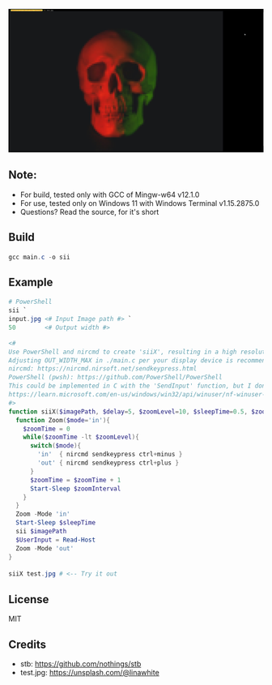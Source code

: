 ![Sample Output](./OutputSample.jpg)

## Note: 

- For build, tested only with GCC of Mingw-w64 v12.1.0
- For use, tested only on Windows 11 with Windows Terminal v1.15.2875.0
- Questions? Read the source, for it's short

## Build
```PowerShell
gcc main.c -o sii
```

## Example
```PowerShell
# PowerShell
sii `
input.jpg <# Input Image path #> `
50        <# Output width #>
```
```PowerShell
<#
Use PowerShell and nircmd to create 'siiX', resulting in a high resolution output.
Adjusting OUT_WIDTH_MAX in ./main.c per your display device is recommended.
nircmd: https://nircmd.nirsoft.net/sendkeypress.html
PowerShell (pwsh): https://github.com/PowerShell/PowerShell
This could be implemented in C with the 'SendInput' function, but I don't plan to do so.
https://learn.microsoft.com/en-us/windows/win32/api/winuser/nf-winuser-sendinput
#>
function siiX($imagePath, $delay=5, $zoomLevel=10, $sleepTime=0.5, $zoomInterval=0.05) {
  function Zoom($mode='in'){
    $zoomTime = 0
    while($zoomTime -lt $zoomLevel){
      switch($mode){
        'in'  { nircmd sendkeypress ctrl+minus }
        'out' { nircmd sendkeypress ctrl+plus }
      }
      $zoomTime = $zoomTime + 1
      Start-Sleep $zoomInterval
    }
  }
  Zoom -Mode 'in'
  Start-Sleep $sleepTime
  sii $imagePath
  $UserInput = Read-Host
  Zoom -Mode 'out'
}

siiX test.jpg # <-- Try it out
```

## License
MIT

## Credits
- stb: https://github.com/nothings/stb
- test.jpg: https://unsplash.com/@linawhite
